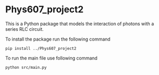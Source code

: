 # Phys607_project2

This is a Python package that models 
the interaction of photons with a 
series RLC circuit. 

To install the package run the following command

`pip install ../Phys607_project2`

To run the main file use following command

`python src/main.py`